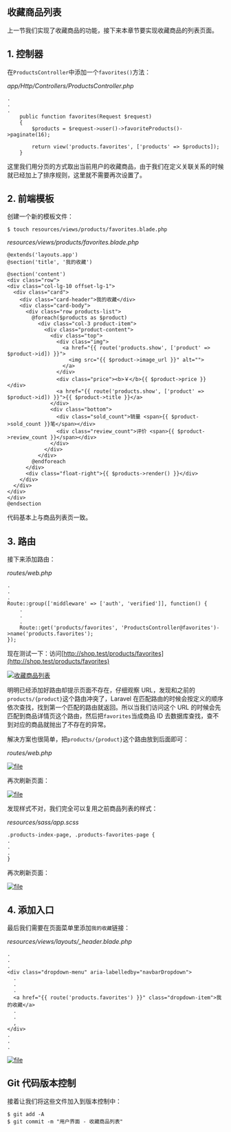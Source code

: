 ## 收藏商品列表

上一节我们实现了收藏商品的功能，接下来本章节要实现收藏商品的列表页面。

## 1. 控制器

在`ProductsController`中添加一个`favorites()`方法：

_app/Http/Controllers/ProductsController.php_

```
.
.
.
    public function favorites(Request $request)
    {
        $products = $request->user()->favoriteProducts()->paginate(16);

        return view('products.favorites', ['products' => $products]);
    }
```

这里我们用分页的方式取出当前用户的收藏商品，由于我们在定义关联关系的时候就已经加上了排序规则，这里就不需要再次设置了。

## 2. 前端模板

创建一个新的模板文件：

```
$ touch resources/views/products/favorites.blade.php
```

_resources/views/products/favorites.blade.php_

```
@extends('layouts.app')
@section('title', '我的收藏')

@section('content')
<div class="row">
<div class="col-lg-10 offset-lg-1">
  <div class="card">
    <div class="card-header">我的收藏</div>
    <div class="card-body">
      <div class="row products-list">
        @foreach($products as $product)
          <div class="col-3 product-item">
            <div class="product-content">
              <div class="top">
                <div class="img">
                  <a href="{{ route('products.show', ['product' => $product->id]) }}">
                    <img src="{{ $product->image_url }}" alt="">
                  </a>
                </div>
                <div class="price"><b>￥</b>{{ $product->price }}</div>
                <a href="{{ route('products.show', ['product' => $product->id]) }}">{{ $product->title }}</a>
              </div>
              <div class="bottom">
                <div class="sold_count">销量 <span>{{ $product->sold_count }}笔</span></div>
                <div class="review_count">评价 <span>{{ $product->review_count }}</span></div>
              </div>
            </div>
          </div>
        @endforeach
      </div>
      <div class="float-right">{{ $products->render() }}</div>
    </div>
  </div>
</div>
</div>
@endsection
```

代码基本上与商品列表页一致。

## 3. 路由

接下来添加路由：

_routes/web.php_

```
.
.
.
Route::group(['middleware' => ['auth', 'verified']], function() {
    .
    .
    .
    Route::get('products/favorites', 'ProductsController@favorites')->name('products.favorites');
});
```

现在测试一下：访问[http://shop.test/products/favorites](http://shop.test/products/favorites)

[![](https://iocaffcdn.phphub.org/uploads/images/201904/19/5320/tP5Q5iQ6G6.png!large "收藏商品列表")](https://iocaffcdn.phphub.org/uploads/images/201904/19/5320/tP5Q5iQ6G6.png!large)

明明已经添加好路由却提示页面不存在，仔细观察 URL，发现和之前的`products/{product}`这个路由冲突了，Laravel 在匹配路由的时候会按定义的顺序依次查找，找到第一个匹配的路由就返回。所以当我们访问这个 URL 的时候会先匹配到商品详情页这个路由，然后把`favorites`当成商品 ID 去数据库查找，查不到对应的商品就抛出了不存在的异常。

解决方案也很简单，把`products/{product}`这个路由放到后面即可：

_routes/web.php_

[![](https://iocaffcdn.phphub.org/uploads/images/201812/22/5320/lComWwa2hs.png!large "file")](https://iocaffcdn.phphub.org/uploads/images/201812/22/5320/lComWwa2hs.png!large)

再次刷新页面：

[![](https://iocaffcdn.phphub.org/uploads/images/201812/22/5320/omFoRH9zmd.png!large "file")](https://iocaffcdn.phphub.org/uploads/images/201812/22/5320/omFoRH9zmd.png!large)

发现样式不对，我们完全可以复用之前商品列表的样式：

_resources/sass/app.scss_

```
.products-index-page, .products-favorites-page {
.
.
.
}
```

再次刷新页面：

[![](https://iocaffcdn.phphub.org/uploads/images/201812/22/5320/zCugWPSPlF.png!large "file")](https://iocaffcdn.phphub.org/uploads/images/201812/22/5320/zCugWPSPlF.png!large)

## 4. 添加入口

最后我们需要在页面菜单里添加`我的收藏`链接：

_resources/views/layouts/\_header.blade.php_

```
.
.
.
<div class="dropdown-menu" aria-labelledby="navbarDropdown">
  .
  .
  .
  <a href="{{ route('products.favorites') }}" class="dropdown-item">我的收藏</a>
  .
  .
  ,
</div>
.
.
.
```

[![](https://iocaffcdn.phphub.org/uploads/images/201812/22/5320/B0LqKX4d5i.png!large "file")](https://iocaffcdn.phphub.org/uploads/images/201812/22/5320/B0LqKX4d5i.png!large)

## Git 代码版本控制

接着让我们将这些文件加入到版本控制中：

```
$ git add -A
$ git commit -m "用户界面 - 收藏商品列表"
```



